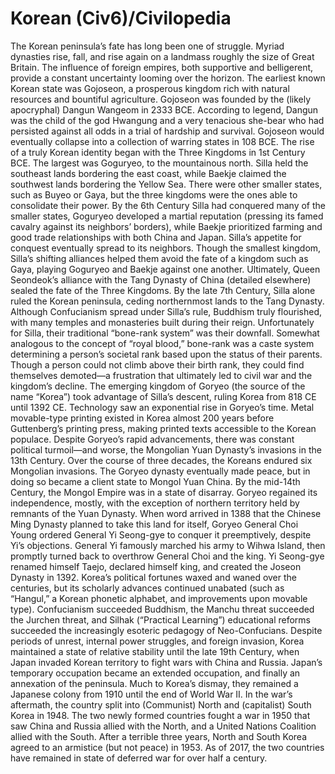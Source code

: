# Korean (Civ6)/Civilopedia

The Korean peninsula’s fate has long been one of struggle. Myriad dynasties rise, fall, and rise again on a landmass roughly the size of Great Britain. The influence of foreign empires, both supportive and belligerent, provide a constant uncertainty looming over the horizon.
The earliest known Korean state was Gojoseon, a prosperous kingdom rich with natural resources and bountiful agriculture. Gojoseon was founded by the (likely apocryphal) Dangun Wangeom in 2333 BCE. According to legend, Dangun was the child of the god Hwangung and a very tenacious she-bear who had persisted against all odds in a trial of hardship and survival. Gojoseon would eventually collapse into a collection of warring states in 108 BCE.
The rise of a truly Korean identity began with the Three Kingdoms in 1st Century BCE. The largest was Goguryeo, to the mountainous north. Silla held the southeast lands bordering the east coast, while Baekje claimed the southwest lands bordering the Yellow Sea. There were other smaller states, such as Buyeo or Gaya, but the three kingdoms were the ones able to consolidate their power. By the 6th Century Silla had conquered many of the smaller states, Goguryeo developed a martial reputation (pressing its famed cavalry against its neighbors’ borders), while Baekje prioritized farming and good trade relationships with both China and Japan.
Silla’s appetite for conquest eventually spread to its neighbors. Though the smallest kingdom, Silla’s shifting alliances helped them avoid the fate of a kingdom such as Gaya, playing Goguryeo and Baekje against one another. Ultimately, Queen Seondeok’s alliance with the Tang Dynasty of China (detailed elsewhere) sealed the fate of the Three Kingdoms. By the late 7th Century, Silla alone ruled the Korean peninsula, ceding northernmost lands to the Tang Dynasty. Although Confucianism spread under Silla’s rule, Buddhism truly flourished, with many temples and monasteries built during their reign.
Unfortunately for Silla, their traditional “bone-rank system” was their downfall. Somewhat analogous to the concept of “royal blood,” bone-rank was a caste system determining a person’s societal rank based upon the status of their parents. Though a person could not climb above their birth rank, they could find themselves demoted—a frustration that ultimately led to civil war and the kingdom’s decline.
The emerging kingdom of Goryeo (the source of the name “Korea”) took advantage of Silla’s descent, ruling Korea from 818 CE until 1392 CE. Technology saw an exponential rise in Goryeo’s time. Metal movable-type printing existed in Korea almost 200 years before Guttenberg’s printing press, making printed texts accessible to the Korean populace. Despite Goryeo’s rapid advancements, there was constant political turmoil—and worse, the Mongolian Yuan Dynasty’s invasions in the 13th Century. Over the course of three decades, the Koreans endured six Mongolian invasions. The Goryeo dynasty eventually made peace, but in doing so became a client state to Mongol Yuan China.
By the mid-14th Century, the Mongol Empire was in a state of disarray. Goryeo regained its independence, mostly, with the exception of northern territory held by remnants of the Yuan Dynasty. When word arrived in 1388 that the Chinese Ming Dynasty planned to take this land for itself, Goryeo General Choi Young ordered General Yi Seong-gye to conquer it preemptively, despite Yi’s objections. General Yi famously marched his army to Wihwa Island, then promptly turned back to overthrow General Choi and the king.
Yi Seong-gye renamed himself Taejo, declared himself king, and created the Joseon Dynasty in 1392. Korea’s political fortunes waxed and waned over the centuries, but its scholarly advances continued unabated (such as “Hangul,” a Korean phonetic alphabet, and improvements upon movable type). Confucianism succeeded Buddhism, the Manchu threat succeeded the Jurchen threat, and Silhak (“Practical Learning”) educational reforms succeeded the increasingly esoteric pedagogy of Neo-Confucians.
Despite periods of unrest, internal power struggles, and foreign invasion, Korea maintained a state of relative stability until the late 19th Century, when Japan invaded Korean territory to fight wars with China and Russia. Japan’s temporary occupation became an extended occupation, and finally an annexation of the peninsula. Much to Korea’s dismay, they remained a Japanese colony from 1910 until the end of World War II. In the war’s aftermath, the country split into (Communist) North and (capitalist) South Korea in 1948. The two newly formed countries fought a war in 1950 that saw China and Russia allied with the North, and a United Nations Coalition allied with the South. After a terrible three years, North and South Korea agreed to an armistice (but not peace) in 1953. As of 2017, the two countries have remained in state of deferred war for over half a century.